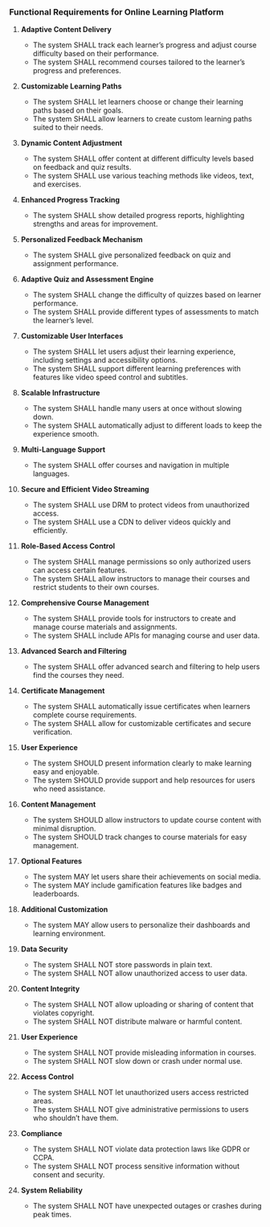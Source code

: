 ### Functional Requirements for Online Learning Platform

1. **Adaptive Content Delivery**
   - The system SHALL track each learner’s progress and adjust course difficulty based on their performance.
   - The system SHALL recommend courses tailored to the learner’s progress and preferences.

2. **Customizable Learning Paths**
   - The system SHALL let learners choose or change their learning paths based on their goals.
   - The system SHALL allow learners to create custom learning paths suited to their needs.

3. **Dynamic Content Adjustment**
   - The system SHALL offer content at different difficulty levels based on feedback and quiz results.
   - The system SHALL use various teaching methods like videos, text, and exercises.

4. **Enhanced Progress Tracking**
   - The system SHALL show detailed progress reports, highlighting strengths and areas for improvement.

5. **Personalized Feedback Mechanism**
   - The system SHALL give personalized feedback on quiz and assignment performance.

6. **Adaptive Quiz and Assessment Engine**
   - The system SHALL change the difficulty of quizzes based on learner performance.
   - The system SHALL provide different types of assessments to match the learner’s level.

7. **Customizable User Interfaces**
   - The system SHALL let users adjust their learning experience, including settings and accessibility options.
   - The system SHALL support different learning preferences with features like video speed control and subtitles.

8. **Scalable Infrastructure**
   - The system SHALL handle many users at once without slowing down.
   - The system SHALL automatically adjust to different loads to keep the experience smooth.

9. **Multi-Language Support**
   - The system SHALL offer courses and navigation in multiple languages.

10. **Secure and Efficient Video Streaming**
    - The system SHALL use DRM to protect videos from unauthorized access.
    - The system SHALL use a CDN to deliver videos quickly and efficiently.

11. **Role-Based Access Control**
    - The system SHALL manage permissions so only authorized users can access certain features.
    - The system SHALL allow instructors to manage their courses and restrict students to their own courses.

12. **Comprehensive Course Management**
    - The system SHALL provide tools for instructors to create and manage course materials and assignments.
    - The system SHALL include APIs for managing course and user data.

13. **Advanced Search and Filtering**
    - The system SHALL offer advanced search and filtering to help users find the courses they need.

14. **Certificate Management**
    - The system SHALL automatically issue certificates when learners complete course requirements.
    - The system SHALL allow for customizable certificates and secure verification.

15. **User Experience**
    - The system SHOULD present information clearly to make learning easy and enjoyable.
    - The system SHOULD provide support and help resources for users who need assistance.

16. **Content Management**
    - The system SHOULD allow instructors to update course content with minimal disruption.
    - The system SHOULD track changes to course materials for easy management.

17. **Optional Features**
    - The system MAY let users share their achievements on social media.
    - The system MAY include gamification features like badges and leaderboards.

18. **Additional Customization**
    - The system MAY allow users to personalize their dashboards and learning environment.

19. **Data Security**
    - The system SHALL NOT store passwords in plain text.
    - The system SHALL NOT allow unauthorized access to user data.

20. **Content Integrity**
    - The system SHALL NOT allow uploading or sharing of content that violates copyright.
    - The system SHALL NOT distribute malware or harmful content.

21. **User Experience**
    - The system SHALL NOT provide misleading information in courses.
    - The system SHALL NOT slow down or crash under normal use.

22. **Access Control**
    - The system SHALL NOT let unauthorized users access restricted areas.
    - The system SHALL NOT give administrative permissions to users who shouldn’t have them.

23. **Compliance**
    - The system SHALL NOT violate data protection laws like GDPR or CCPA.
    - The system SHALL NOT process sensitive information without consent and security.

24. **System Reliability**
    - The system SHALL NOT have unexpected outages or crashes during peak times.
